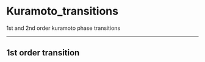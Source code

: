 # Kuramoto_transitions
1st and 2nd order kuramoto phase transitions

******
## 1st order transition


